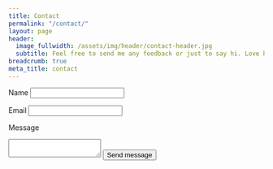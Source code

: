 ```yaml
---
title: Contact
permalink: "/contact/"
layout: page
header:
  image_fullwidth: /assets/img/header/contact-header.jpg
  subtitle: Feel free to send me any feedback or just to say hi. Love hearing from you!
breadcrumb: true
meta_title: contact
---
```


<form action="https://getsimpleform.com/messages?form_api_token=f32825134b2ff759f3aef85d548cf4e6" method="post">
  <!-- the redirect_to is optional, the form will redirect to the referrer on submission -->
  <input type='hidden' name='redirect_to' value='https://thesweet.kitchen/thank-you' />
  <!-- all your input fields here.... -->
  Name
  <input type='text' name='name' required />

  Email
  <input type='email' name='email' required/>

  Message
  <textarea name="message" required></textarea>

  <input type='submit' value='Send message' class='button tiny radius' />
</form>
